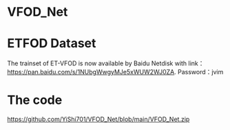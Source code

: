 # VFOD_Net

# ETFOD Dataset
The trainset of ET-VFOD is now available by Baidu Netdisk with link：https://pan.baidu.com/s/1NUbgWwgyMJe5xWUW2WJ0ZA. 
Password：jvim 

# The code
https://github.com/YiShi701/VFOD_Net/blob/main/VFOD_Net.zip
